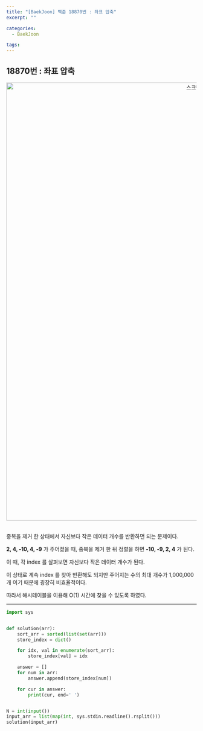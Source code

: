 ```yaml
---
title: "[BaekJoon] 백준 18870번 : 좌표 압축"
excerpt: ""

categories:
  - BaekJoon

tags:
---
```


## 18870번 : 좌표 압축

<center><img width="1160" alt="스크린샷 2020-10-08 오전 10 39 19" src="https://user-images.githubusercontent.com/54533309/95405354-864b9280-0952-11eb-8e0b-97fa14fc51ff.png">
</center>

<br>

중복을 제거 한 상태에서 자신보다 작은 데이터 개수를 반환하면 되는 문제이다.

**2, 4, -10, 4, -9** 가 주어졌을 때, 중복을 제거 한 뒤 정렬을 하면 **-10, -9, 2, 4** 가 된다.

이 때, 각 index 를 살펴보면 자신보다 작은 데이터 개수가 된다.

이 상태로 계속 index 를 찾아 반환해도 되지만 주어지는 수의 최대 개수가 1,000,000 개 이기 때문에 굉장히 비효율적이다.

따라서 해시테이블을 이용해 O(1) 시간에 찾을 수 있도록 하였다.

---

```python
import sys


def solution(arr):
	sort_arr = sorted(list(set(arr)))
	store_index = dict()

	for idx, val in enumerate(sort_arr):
		store_index[val] = idx

	answer = []
	for num in arr:
		answer.append(store_index[num])

	for cur in answer:
		print(cur, end=' ')


N = int(input())
input_arr = list(map(int, sys.stdin.readline().rsplit()))
solution(input_arr)
```

<br>